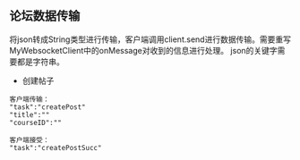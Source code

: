 ## 论坛数据传输

将json转成String类型进行传输，客户端调用client.send进行数据传输。需要重写MyWebsocketClient中的onMessage对收到的信息进行处理。 json的关键字需要都是字符串。

+ 创建帖子
```
客户端传输：
"task":"createPost"
"title":""
"courseID":""

客户端接受：
"task":"createPostSucc"
```


